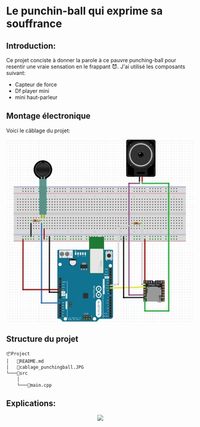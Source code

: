 # __Le punchin-ball qui exprime sa souffrance__

## Introduction: 
Ce projet conciste à donner la parole à ce pauvre punching-ball pour resentir une vraie sensation en le frappant 😈. J'ai utilisé les 
composants suivant:

* Capteur de force
* Df player mini
* mini haut-parleur


## Montage électronique
Voici le câblage du projet:

![](cablage_punchingball.JPG#center)

## Structure du projet
```
📦Project
│   📜README.md
│   📜cablage_punchingball.JPG   
└───📂src
    │
    └───📜main.cpp

```
## Explications:

<span style="display:block;text-align:center">

[![](punch.gif#center)]()

</span>

    